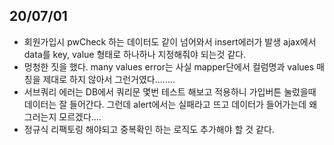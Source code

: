 ## 20/07/01

 - 회원가입시 pwCheck 하는 데이터도 같이 넘어와서 insert에러가 발생 ajax에서 data를 key, value 형태로 하나하나 지정해줘야 되는것 같다.
 - 멍청한 짓을 했다. many values error는 사실 mapper단에서 컬럼명과 values 매칭을 제대로 하지 않아서 그런거였다........
 - 서브쿼리 에러는 DB에서 쿼리문 몇번 테스트 해보고 적용하니 가입버튼 눌렀을때 데이터는 잘 들어간다. 그런데 alert에서는 실패라고 뜨고 데이터가 들어가는데 왜그러는지 모르겠다....
 - 정규식 리팩토링 해야되고 중복확인 하는 로직도 추가해야 할 것 같다.
